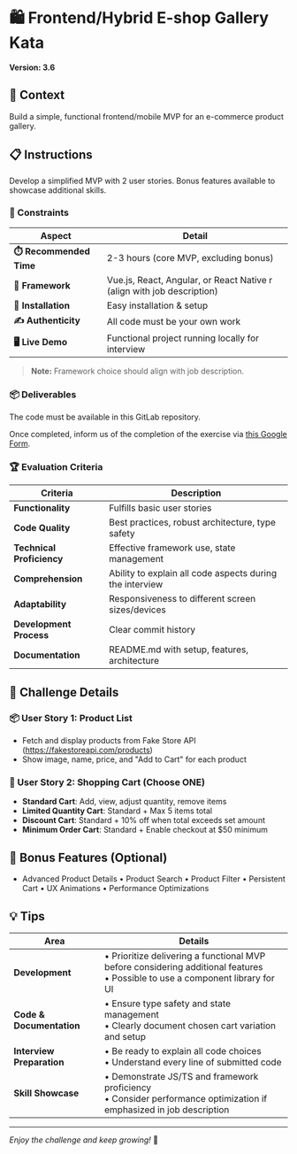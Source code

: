 # 🛍️ Frontend/Hybrid E-shop Gallery Kata

**Version: 3.6**

## 🌟 Context

Build a simple, functional frontend/mobile MVP for an e-commerce product gallery.

## 📋 Instructions

Develop a simplified MVP with 2 user stories. Bonus features available to showcase additional skills.

### 🔧 Constraints

| Aspect | Detail |
|--------|--------|
| **⏱️ Recommended Time** | 2-3 hours (core MVP, excluding bonus) |
| **🎨 Framework** | Vue.js, React, Angular, or React Native r (align with job description) |
| **🚀 Installation** | Easy installation & setup |
| **✍️ Authenticity** | All code must be your own work |
| **🖥️ Live Demo** | Functional project running locally for interview |

> **Note:** Framework choice should align with job description.

### 📦 Deliverables

The code must be available in this GitLab repository. 

Once completed, inform us of the completion of the exercise via [this Google Form](https://docs.google.com/forms/d/e/1FAIpQLSfg6oj8H2ie4GHHohisyeyNTXC8dm7BlbNf83kG4w3sOLEFLQ/viewform?usp=pp_url&entry.1473061203=elhafianinet@gmail.com&entry.1365152005=SF-0309-AL02).

### 🏆 Evaluation Criteria

| Criteria | Description |
|----------|-------------|
| **Functionality** | Fulfills basic user stories |
| **Code Quality** | Best practices, robust architecture, type safety |
| **Technical Proficiency** | Effective framework use, state management |
| **Comprehension** | Ability to explain all code aspects during the interview |
| **Adaptability** | Responsiveness to different screen sizes/devices |
| **Development Process** | Clear commit history |
| **Documentation** | README.md with setup, features, architecture |

## 🚀 Challenge Details

### 📦 User Story 1: Product List
- Fetch and display products from Fake Store API (https://fakestoreapi.com/products)
- Show image, name, price, and "Add to Cart" for each product

### 🛒 User Story 2: Shopping Cart (Choose ONE)
- **Standard Cart**: Add, view, adjust quantity, remove items
- **Limited Quantity Cart**: Standard + Max 5 items total
- **Discount Cart**: Standard + 10% off when total exceeds set amount
- **Minimum Order Cart**: Standard + Enable checkout at $50 minimum

## 🌟 Bonus Features (Optional)
- Advanced Product Details  • Product Search  • Product Filter  •  Persistent Cart  • UX Animations  • Performance Optimizations 

## 💡 Tips

| Area | Details |
|------|---------|
| **Development** | • Prioritize delivering a functional MVP before considering additional features<br>• Possible to use a component library for UI |
| **Code & Documentation** | • Ensure type safety and state management<br>• Clearly document chosen cart variation and setup |
| **Interview Preparation** | • Be ready to explain all code choices<br>• Understand every line of submitted code |
| **Skill Showcase** | • Demonstrate JS/TS and framework proficiency<br>• Consider performance optimization if emphasized in job description |

---

*Enjoy the challenge and keep growing!* 🌱 